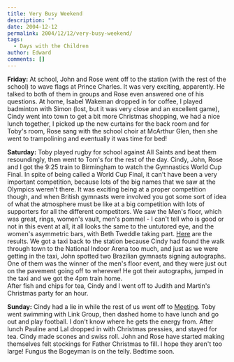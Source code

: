 ```yaml
---
title: Very Busy Weekend
description: ""
date: 2004-12-12
permalink: 2004/12/12/very-busy-weekend/
tags:
  - Days with the Children
author: Edward
comments: []
---
```


**Friday:** At school, John and Rose went off to the station (with the
rest of the school) to wave flags at Prince Charles. It was very
exciting, apparently. He talked to both of them in groups and Rose even
answered one of his questions. At home, Isabel Wakeman dropped in for
coffee, I played badminton with Simon (lost, but it was very close and
an excellent game), Cindy went into town to get a bit more Christmas
shopping, we had a nice lunch together, I picked up the new curtains for
the back room and for Toby\'s room, Rose sang with the school choir at
McArthur Glen, then she went to trampolining and eventually it was time
for bed!

**Saturday:** Toby played rugby for school against All Saints and beat
them resoundingly, then went to Tom\'s for the rest of the day. Cindy,
John, Rose and I got the 9:25 train to Birmingham to watch the
Gymnastics World Cup Final. In spite of being called a World Cup Final,
it can\'t have been a very important competition, because lots of the
big names that we saw at the Olympics weren\'t there. It was exciting
being at a proper competition though, and when British gymnasts were
involved you got some sort of idea of what the atmosphere must be like
at a big competition with lots of supporters for all the different
competitors. We saw the Men\'s floor, which was great, rings, women\'s
vault, men\'s pommel - I can\'t tell who is good or not in this event at
all, it all looks the same to the untutored eye, and the women\'s
asymmetric bars, with Beth Tweddle taking part. [Here][1] are the
results. We got a taxi back to the station because Cindy had found the
walk through town to the National Indoor Arena too much, and just as we
were getting in the taxi, John spotted two Brazilian gymnasts signing
autographs. One of them was the winner of the men\'s floor event, and
they were just out on the pavement going off to wherever! He got their
autographs, jumped in the taxi and we got the 4pm train home.  
 After fish and chips for tea, Cindy and I went off to Judith and
Martin\'s Christmas party for an hour.

**Sunday:** Cindy had a lie in while the rest of us went off to
[Meeting][2]. Toby went swimming with Link Group, then dashed home to
have lunch and go out and play football. I don\'t know where he gets the
energy from. After lunch Pauline and Lal dropped in with Christmas
pressies, and stayed for tea. Cindy made scones and swiss roll. John and
Rose have started making themselves felt stockings for Father Christmas
to fill. I hope they aren\'t too large! Fungus the Bogeyman is on the
telly. Bedtime soon.



[1]: https://www.british-gymnastics.org/cms/publish/article_764.shtml
[2]: https://www.yorkquakers.org.uk
